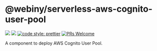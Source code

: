 # @webiny/serverless-aws-cognito-user-pool
[![](https://img.shields.io/npm/dw/@webiny/serverless-aws-cognito-user-pool.svg)](https://www.npmjs.com/package/@webiny/serverless-aws-cognito-user-pool) 
[![](https://img.shields.io/npm/v/@webiny/serverless-aws-cognito-user-pool.svg)](https://www.npmjs.com/package/@webiny/serverless-aws-cognito-user-pool)
[![code style: prettier](https://img.shields.io/badge/code_style-prettier-ff69b4.svg?style=flat-square)](https://github.com/prettier/prettier)
[![PRs Welcome](https://img.shields.io/badge/PRs-welcome-brightgreen.svg?style=flat-square)](http://makeapullrequest.com)

A component to deploy AWS Cognito User Pool. 
